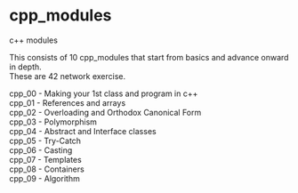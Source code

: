 # cpp_modules
c++ modules

This consists of 10 cpp_modules that start from basics and advance onward in depth.  
These are 42 network exercise.  

cpp_00 - Making your 1st class and program in c++  
cpp_01 - References and arrays  
cpp_02 - Overloading and Orthodox Canonical Form  
cpp_03 - Polymorphism  
cpp_04 - Abstract and Interface classes  
cpp_05 - Try-Catch  
cpp_06 - Casting  
cpp_07 - Templates  
cpp_08 - Containers  
cpp_09 - Algorithm  
